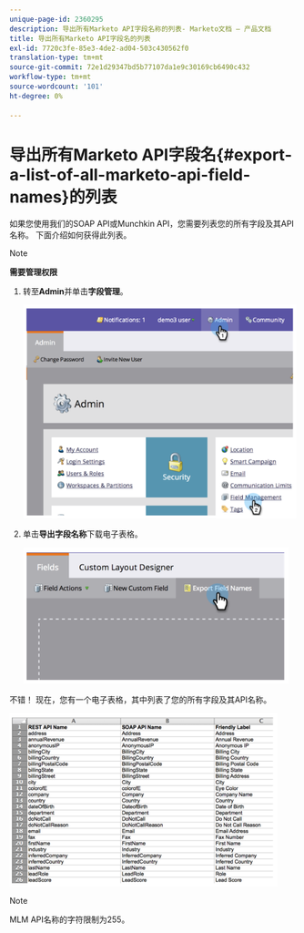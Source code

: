 ```yaml
---
unique-page-id: 2360295
description: 导出所有Marketo API字段名称的列表- Marketo文档 — 产品文档
title: 导出所有Marketo API字段名的列表
exl-id: 7720c3fe-85e3-4de2-ad04-503c430562f0
translation-type: tm+mt
source-git-commit: 72e1d29347bd5b77107da1e9c30169cb6490c432
workflow-type: tm+mt
source-wordcount: '101'
ht-degree: 0%

---
```


# 导出所有Marketo API字段名{#export-a-list-of-all-marketo-api-field-names}的列表

如果您使用我们的SOAP API或Munchkin API，您需要列表您的所有字段及其API名称。 下面介绍如何获得此列表。

>[!NOTE]
>
>**需要管理权限**

1. 转至&#x200B;**Admin**&#x200B;并单击&#x200B;**字段管理**。

   ![](assets/image2014-9-24-14-3a4-3a54.png)

1. 单击&#x200B;**导出字段名称**&#x200B;下载电子表格。

   ![](assets/image2014-9-24-14-3a5-3a6.png)

不错！ 现在，您有一个电子表格，其中列表了您的所有字段及其API名称。

![](assets/image2014-9-24-14-3a5-3a19.png)

>[!NOTE]
>
>MLM API名称的字符限制为255。
